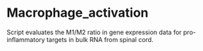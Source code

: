 # Macrophage_activation
Script evaluates the M1/M2 ratio in gene expression data for pro-inflammatory targets in bulk RNA from spinal cord.
